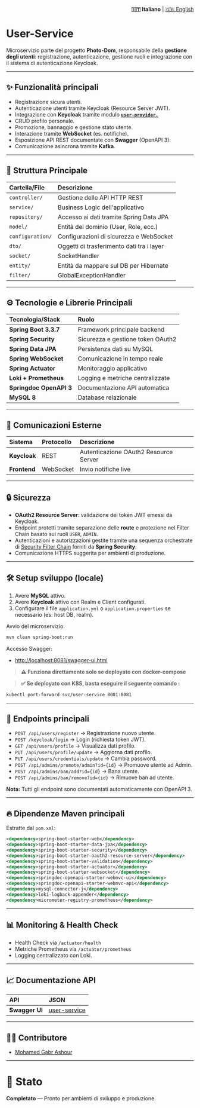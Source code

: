 <p align="right">
  <strong>🇮🇹 Italiano</strong> |
  <a href="./README.en.md">🇬🇧 English</a>
</p>

# User-Service

Microservizio parte del progetto **Photo-Dom**, responsabile della **gestione degli utenti**: registrazione, autenticazione, gestione ruoli e integrazione con il sistema di autenticazione Keycloak.

---

## ✨ Funzionalità principali

- Registrazione sicura utenti.
- Autenticazione utenti tramite Keycloak (Resource Server JWT).
- Integrazione con **Keycloak** tramite modulo [**`user-provider.`**](../user-provider/README.md)
- CRUD profilo personale.
- Promozione, bannaggio e gestione stato utente.
- Interazione tramite **WebSocket** (es. notifiche).
- Esposizione API REST documentate con **Swagger** (OpenAPI 3).
- Comunicazione asincrona tramite **Kafka**.

---

## 💾 Struttura Principale

| Cartella/File        | Descrizione                                        |
| :------------------- | :------------------------------------------------- |
| `controller/`         | Gestione delle API HTTP REST                      |
| `service/`            | Business Logic dell'applicativo                   |
| `repository/`         | Accesso ai dati tramite Spring Data JPA           |
| `model/`              | Entità del dominio (User, Role, ecc.)             |
| `configuration/`      | Configurazioni di sicurezza e WebSocket           |
| `dto/`                | Oggetti di trasferimento dati tra i layer         |
| `socket/`             | SocketHandler        |
| `entity/`             | Entità da mappare sul DB per Hibernate            |
| `filter/`             | GlobalExceptionHandler        |

---

## ⚙️ Tecnologie e Librerie Principali

| Tecnologia/Stack        | Ruolo                            |
| :---------------------- | :------------------------------- |
| **Spring Boot 3.3.7**    | Framework principale backend     |
| **Spring Security**      | Sicurezza e gestione token OAuth2 |
| **Spring Data JPA**      | Persistenza dati su MySQL         |
| **Spring WebSocket**     | Comunicazione in tempo reale      |
| **Spring Actuator**      | Monitoraggio applicativo         |
| **Loki + Prometheus**    | Logging e metriche centralizzate |
| **Springdoc OpenAPI 3**  | Documentazione API automatica    |
| **MySQL 8**              | Database relazionale             |

---

## 🔗 Comunicazioni Esterne

| Sistema        | Protocollo | Descrizione                            |
| :------------  | :----------| :------------------------------------- |
| **Keycloak**    | REST       | Autenticazione OAuth2 Resource Server |
| **Frontend**    | WebSocket  | Invio notifiche live                   |

---

## 🔒 Sicurezza

- **OAuth2 Resource Server**: validazione dei token JWT emessi da Keycloak.
- Endpoint protetti tramite separazione delle **route** e protezione nel Filter Chain basato sui ruoli `USER`, `ADMIN`.
- Autenticazioni e autorizzazioni gestite tramite una sequenza orchestrate di [Security Filter Chain](src/main/java/com/app/userservice/configuration/SecurityConfig.java) forniti da **Spring Security**.
- Comunicazione HTTPS suggerita per ambienti di produzione.

---

## 🛠️ Setup sviluppo (locale)

1. Avere **MySQL** attivo.
2. Avere **Keycloak** attivo con Realm e Client configurati.
3. Configurare il file `application.yml` o `application.properties` se necessario (es: host DB, realm).

Avvio del microservizio:

```bash
mvn clean spring-boot:run
```

Accesso Swagger:

- [http://localhost:8081/swagger-ui.html](http://localhost:8081/swagger-ui.html)

> **⚠️ Funziona direttamente solo se deployato con docker-compose**  

> **✅ Se deployato con K8S, basta eseguire il seguente comando :**
   ```bash
   kubectl port-forward svc/user-service 8081:8081
   ```
---

## 📃 Endpoints principali

- `POST /api/users/register` → Registrazione nuovo utente.
- `POST /keycloak/login` → Login (richiesta token JWT).
- `GET /api/users/profile` → Visualizza dati profilo.
- `PUT /api/users/profile/update` → Aggiorna dati profilo.
- `PUT /api/users/credentials/update` → Cambia password.
- `POST /api/admins/promote/admin?id={id}` → Promuove utente ad Admin.
- `POST /api/admins/ban/add?id={id}` → Bana utente.
- `POST /api/admins/ban/remove?id={id}` → Rimuove ban ad utente.

**Nota:** Tutti gli endpoint sono documentati automaticamente con OpenAPI 3.

---

## 🔥 Dipendenze Maven principali

Estratte dal `pom.xml`:

```xml
<dependency>spring-boot-starter-web</dependency>
<dependency>spring-boot-starter-data-jpa</dependency>
<dependency>spring-boot-starter-security</dependency>
<dependency>spring-boot-starter-oauth2-resource-server</dependency>
<dependency>spring-boot-starter-validation</dependency>
<dependency>spring-boot-starter-actuator</dependency>
<dependency>spring-boot-starter-websocket</dependency>
<dependency>springdoc-openapi-starter-webmvc-ui</dependency>
<dependency>springdoc-openapi-starter-webmvc-api</dependency>
<dependency>mysql-connector-j</dependency>
<dependency>loki-logback-appender</dependency>
<dependency>micrometer-registry-prometheus</dependency>
```

---

## 📊 Monitoring & Health Check

- Health Check via `/actuator/health`
- Metriche Prometheus via `/actuator/prometheus`
- Logging centralizzato con Loki.

---

## 📈 Documentazione API

| API                          | JSON                                      |
| :--------------------------  | :----------------------------------       |
| **Swagger UI**               | [user-service](..\docs\api\user-api.json) |


---

## 👨‍💻 Contributore

- [Mohamed Gabr Ashour](https://github.com/Avalanche-git-dev)

---

# 🌟 Stato

**Completato** — Pronto per ambienti di sviluppo e produzione.
